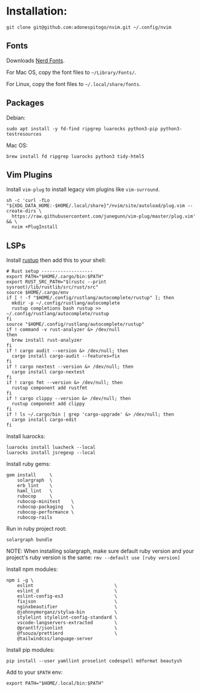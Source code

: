 # Installation:

```
git clone git@github.com:adonespitogo/nvim.git ~/.config/nvim
```

## Fonts

Downloads [Nerd Fonts](https://github.com/ryanoasis/nerd-fonts/releases).

For Mac OS, copy the font files to `~/Library/Fonts/`.

For Linux, copy the font files to `~/.local/share/fonts`.

## Packages

Debian:

```
sudo apt install -y fd-find ripgrep luarocks python3-pip python3-testresources
```

Mac OS:

```
brew install fd ripgrep luarocks python3 tidy-html5
```

## Vim Plugins

Install `vim-plug` to install legacy vim plugins like `vim-surround`.

```
sh -c 'curl -fLo "${XDG_DATA_HOME:-$HOME/.local/share}"/nvim/site/autoload/plug.vim --create-dirs \
  https://raw.githubusercontent.com/junegunn/vim-plug/master/plug.vim' && \
  nvim +PlugInstall
```

## LSPs

Install [rustup](https://www.rust-lang.org/tools/install) then add this to your shell:

```
# Rust setup -------------------
export PATH="$HOME/.cargo/bin:$PATH"
export RUST_SRC_PATH="$(rustc --print sysroot)/lib/rustlib/src/rust/src"
source $HOME/.cargo/env
if [ ! -f "$HOME/.config/rustlang/autocomplete/rustup" ]; then
  mkdir -p ~/.config/rustlang/autocomplete
  rustup completions bash rustup >> ~/.config/rustlang/autocomplete/rustup
fi
source "$HOME/.config/rustlang/autocomplete/rustup"
if ! command -v rust-analyzer &> /dev/null
then
  brew install rust-analyzer
fi
if ! cargo audit --version &> /dev/null; then
  cargo install cargo-audit --features=fix
fi
if ! cargo nextest --version &> /dev/null; then
  cargo install cargo-nextest
fi
if ! cargo fmt --version &> /dev/null; then
  rustup component add rustfmt
fi
if ! cargo clippy --version &> /dev/null; then
  rustup component add clippy
fi
if ! ls ~/.cargo/bin | grep 'cargo-upgrade' &> /dev/null; then
  cargo install cargo-edit
fi
```

Install luarocks:

```
luarocks install luacheck --local
luarocks install jsregexp --local
```

Install ruby gems:

```
gem install     \
    solargraph  \
    erb_lint    \
    haml_lint   \
    rubocop     \
    rubocop-minitest    \
    rubocop-packaging   \
    rubocop-performance \
    rubocop-rails
```

Run in ruby project root:

```
solargraph bundle
```

NOTE: When installing solargraph, make sure default ruby version and your project's ruby version is the same: `rmv --default use [ruby version]`

Install npm modules:

```
npm i -g \
    eslint                              \
    eslint_d                            \
    eslint-config-es3                   \
    fixjson                             \
    nginxbeautifier                     \
    @johnnymorganz/stylua-bin           \
    stylelint stylelint-config-standard \
    vscode-langservers-extracted        \
    @prantlf/jsonlint                   \
    @fsouza/prettierd                   \
    @tailwindcss/language-server
```

Install pip modules:

```
pip install --user yamllint proselint codespell mdformat beautysh
```

Add to your `$PATH` env:

```
export PATH="$HOME/.local/bin:$PATH"

